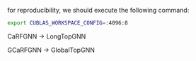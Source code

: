 for reproducibility, we should execute the following command:

```bash
export CUBLAS_WORKSPACE_CONFIG=:4096:8
```

CaRFGNN -> LongTopGNN

GCaRFGNN -> GlobalTopGNN

